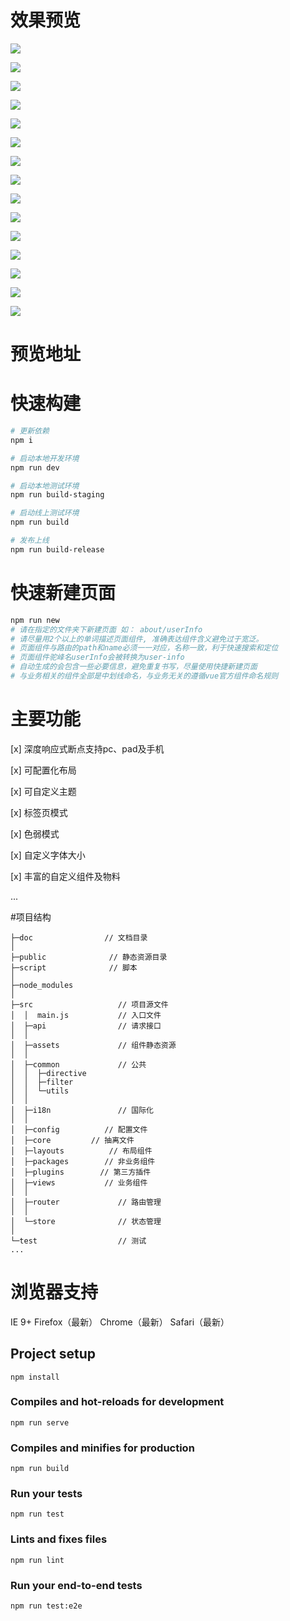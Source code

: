 # 效果预览
![](./docs/localhost_8082_(1).png)

![](./docs/localhost_8082_(3).png)

![](./docs/localhost_8082_(4).png)

![](./docs/localhost_8082_(5).png)

![](./docs/localhost_8082_(6).png)

![](./docs/localhost_8082_(7).png)

![](./docs/localhost_8082_(8).png)

![](./docs/localhost_8082_(9).png)

![](./docs/localhost_8082_(10).png)

![](./docs/localhost_8082_(11).png)

![](./docs/localhost_8082_(12).png)

![](./docs/localhost_8082_(iPadPro).png)

![](./docs/localhost_8082_(iPhoneX).png)

![](./docs/localhost_8082_(iPhoneX)(1).png)

![](./docs/192.168.124.14_8082_.png)

# 预览地址

# 快速构建

```bash
# 更新依赖
npm i

# 启动本地开发环境
npm run dev

# 启动本地测试环境
npm run build-staging

# 启动线上测试环境
npm run build

# 发布上线
npm run build-release
```

# 快速新建页面
```bash
npm run new
# 请在指定的文件夹下新建页面 如： about/userInfo
# 请尽量用2个以上的单词描述页面组件, 准确表达组件含义避免过于宽泛。
# 页面组件与路由的path和name必须一一对应，名称一致，利于快速搜索和定位
# 页面组件驼峰名userInfo会被转换为user-info
# 自动生成的会包含一些必要信息，避免重复书写，尽量使用快捷新建页面
# 与业务相关的组件全部是中划线命名，与业务无关的遵循vue官方组件命名规则
```

# 主要功能
[x] 深度响应式断点支持pc、pad及手机

[x] 可配置化布局

[x] 可自定义主题

[x] 标签页模式

[x] 色弱模式

[x] 自定义字体大小

[x] 丰富的自定义组件及物料

...


#项目结构
```
├─doc                // 文档目录
│      
├─public              // 静态资源目录
├─script              // 脚本
│      
├─node_modules
│  
├─src                   // 项目源文件
│  │  main.js           // 入口文件
│  ├─api                // 请求接口
│  │      
│  ├─assets             // 组件静态资源
│  │              
│  ├─common             // 公共
│  │  ├─directive       
│  │  ├─filter          
│  │  └─utils           
│  │  
│  ├─i18n               // 国际化
│  │  
│  ├─config          // 配置文件
│  ├─core         // 抽离文件
│  ├─layouts          // 布局组件
│  ├─packages        // 非业务组件
│  ├─plugins        // 第三方插件
│  ├─views           // 业务组件
│  │          
│  ├─router             // 路由管理
│  │      
│  └─store              // 状态管理
│              
└─test                  // 测试
...
```
# 浏览器支持
IE 9+
Firefox（最新）
Chrome（最新）
Safari（最新）


















## Project setup
```
npm install
```

### Compiles and hot-reloads for development
```
npm run serve
```

### Compiles and minifies for production
```
npm run build
```

### Run your tests
```
npm run test
```

### Lints and fixes files
```
npm run lint
```

### Run your end-to-end tests
```
npm run test:e2e
```
